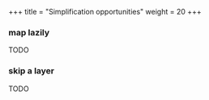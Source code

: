 +++
title = "Simplification opportunities"
weight = 20
+++

### map lazily

TODO

### skip a layer

TODO
